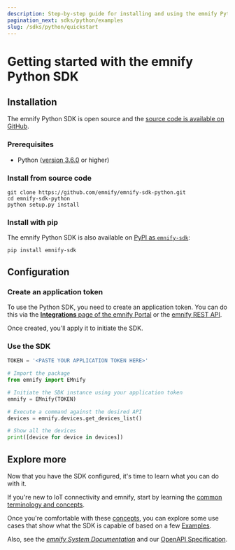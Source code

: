 ```yaml
---
description: Step-by-step guide for installing and using the emnify Python SDK
pagination_next: sdks/python/examples
slug: /sdks/python/quickstart
---
```


# Getting started with the emnify Python SDK

## Installation

The emnify Python SDK is open source and the [source code is available on GitHub](https://github.com/emnify/emnify-sdk-python).

### Prerequisites

- Python ([version 3.6.0](https://www.python.org/downloads/release/python-360/) or higher)

### Install from source code

```shell
git clone https://github.com/emnify/emnify-sdk-python.git
cd emnify-sdk-python
python setup.py install
```

### Install with pip

The emnify Python SDK is also available on [PyPI as `emnify-sdk`](https://pypi.org/project/emnify-sdk/):

```shell
pip install emnify-sdk
```

## Configuration

### Create an application token

To use the Python SDK, you need to create an application token. 
You can do this via the [**Integrations** page of the emnify Portal](https://portal.emnify.com/integrations#application-tokens) or the [emnify REST API](/rest/authentication#authenticate-with-an-application-token).

Once created, you'll apply it to initiate the SDK.

### Use the SDK

```python
TOKEN = '<PASTE YOUR APPLICATION TOKEN HERE>'

# Import the package
from emnify import EMnify

# Initiate the SDK instance using your application token
emnify = EMnify(TOKEN)

# Execute a command against the desired API
devices = emnify.devices.get_devices_list()

# Show all the devices
print([device for device in devices])
```

## Explore more 

Now that you have the SDK configured, it's time to learn what you can do with it.

If you're new to IoT connectivity and emnify, start by learning the [common terminology and concepts](/sdks/concepts). 

Once you're comfortable with these [concepts](/sdks/concepts), you can explore some use cases that show what the SDK is capable of based on a few [Examples](/sdks/python/examples). 

Also, see the [*emnify System Documentation*](https://cdn.emnify.net/api/doc/index.html) and our [OpenAPI Specification](https://cdn.emnify.net/api/doc/swagger.html).
